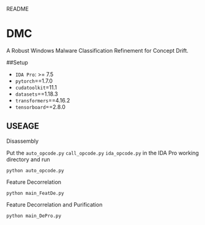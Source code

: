 README

# DMC

A Robust Windows Malware Classification Refinement for Concept Drift.


##Setup

* `IDA Pro`: >= 7.5
* `pytorch`==1.7.0 
* `cudatoolkit`=11.1
* `datasets`==1.18.3
* `transformers`==4.16.2
* `tensorboard`==2.8.0

## USEAGE

Disassembly

Put the `auto_opcode.py` `call_opcode.py` `ida_opcode.py` in the IDA Pro working directory and run
```
python auto_opcode.py
```

Feature Decorrelation
```
python main_FeatDe.py
```

Feature Decorrelation and Purification
```
python main_DePro.py
```
